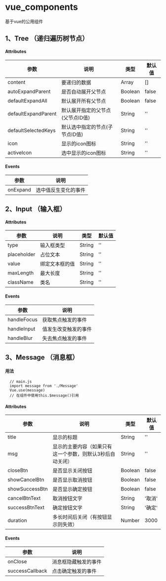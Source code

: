 # vue_components
基于vue的公用组件

## 1、Tree （递归遍历树节点）
#### Attributes
  参数  | 说明  | 类型  | 默认值
  -------------- | -------------- | -------------- | --------------
 content  | 要递归的数据  | Array  | []
 autoExpandParent  | 是否自动展开父节点  | Boolean  | false
 defaultExpandAll  | 默认展开所有父节点  | Boolean  | false
 defaultExpandParent  | 默认展开指定的父节点(父节点ID值)  | String  | ''
 defaultSelectedKeys  | 默认选中指定的节点(子节点ID值)  | String  | ''
 icon  | 显示的icon图标  | String  | ''
 activeIcon  | 选中显示的icon图标  | String  | ''
#### Events
  参数  | 说明  
  -------------- | -------------- 
 onExpand  | 选中值反生变化的事件  

## 2、Input （输入框）
#### Attributes
  参数  | 说明  | 类型  | 默认值
  -------------- | -------------- | -------------- | --------------
 type  | 输入框类型  | String  | ''
 placeholder  | 占位文本  | String  | ''
 value  | 绑定文本框的值  | String  | ''
 maxLength  | 最大长度  | String  | ''
 className  | 类名  | String  | ''
#### Events
  参数  | 说明  
  -------------- | -------------- 
 handleFocus  | 获取焦点触发的事件
 handleInput  | 值发生改变触发的事件
 handleBlur  | 失去焦点触发的事件
 
## 3、Message （消息框）
#### 用法
```
  // main.js
  import message from './Message'
  Vue.use(message)
  // 在组件中使用this.$message()引用
```
#### Attributes
  参数  | 说明  | 类型  | 默认值
  -------------- | -------------- | -------------- | --------------
 title  | 显示的标题  | String  | ''
 msg  | 显示的主要内容（如果只有这一个参数，则默认3秒后自动关闭）  | String  | ''
 closeBtn  | 是否显示关闭按钮  | Boolean  | false
 showCancelBtn  | 是否显示取消按钮  | Boolean  | false
 showSuccessBtn  | 是否显示确定按钮  | Boolean  | false
 cancelBtnText  | 取消按钮文字  | String  | '取消'
 successBtnText  | 确定按钮文字  | String  | '确定'
 duration  | 多长时间后关闭（有按钮显示则失效）  | Number  | 3000
#### Events
  参数  | 说明  
  -------------- | -------------- 
 onClose  | 消息框隐藏触发的事件
 successCallback  | 点击确定触发的事件